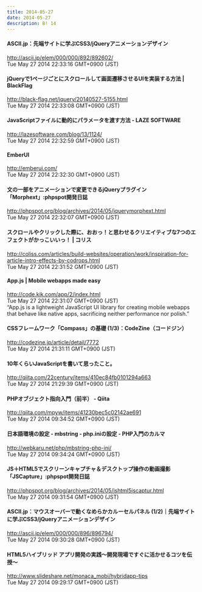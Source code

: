 ```yaml
---
title: 2014-05-27
date: 2014-05-27
description: B! 14
---
```


#### ASCII.jp：先端サイトに学ぶCSS3/jQueryアニメーションデザイン
http://ascii.jp/elem/000/000/892/892602/<br>
Tue May 27 2014 22:33:16 GMT+0900 (JST)<br>


#### jQueryで1ページごとにスクロールして画面遷移させるUIを実装する方法 | BlackFlag
http://black-flag.net/jquery/20140527-5155.html<br>
Tue May 27 2014 22:33:08 GMT+0900 (JST)<br>


#### JavaScriptファイルに動的にパラメータを渡す方法 - LAZE SOFTWARE
http://lazesoftware.com/blog/13/1124/<br>
Tue May 27 2014 22:32:59 GMT+0900 (JST)<br>


#### EmberUI
http://emberui.com/<br>
Tue May 27 2014 22:32:30 GMT+0900 (JST)<br>


#### 文の一部をアニメーションで変更できるjQueryプラグイン「Morphext」:phpspot開発日誌
http://phpspot.org/blog/archives/2014/05/jquerymorphext.html<br>
Tue May 27 2014 22:32:07 GMT+0900 (JST)<br>


####   スクロールやクリックした際に、おおっ！と思わせるクリエイティブな7つのエフェクトがかっこいいっ！ | コリス
http://coliss.com/articles/build-websites/operation/work/inspiration-for-article-intro-effects-by-codrops.html<br>
Tue May 27 2014 22:31:52 GMT+0900 (JST)<br>


#### App.js | Mobile webapps made easy
http://code.kik.com/app/2/index.html<br>
Tue May 27 2014 22:31:07 GMT+0900 (JST)<br>
“App.js is a lightweight JavaScript UI library for creating mobile webapps that behave like native apps, sacrificing neither performance nor polish.”


#### CSSフレームワーク「Compass」の基礎 (1/3)：CodeZine（コードジン）
http://codezine.jp/article/detail/7772<br>
Tue May 27 2014 21:31:11 GMT+0900 (JST)<br>


#### 10年くらいJavaScriptを書いて思ったこと。
http://qiita.com/22century/items/410ec84fb0101294a663<br>
Tue May 27 2014 21:29:39 GMT+0900 (JST)<br>


#### PHPオブジェクト指向入門（前半） - Qiita
http://qiita.com/mpyw/items/41230bec5c02142ae691<br>
Tue May 27 2014 09:34:52 GMT+0900 (JST)<br>


#### 日本語環境の設定 - mbstring - php.iniの設定 - PHP入門のカルマ
http://webkaru.net/php/mbstring-php-ini/<br>
Tue May 27 2014 09:34:24 GMT+0900 (JST)<br>


#### JS＋HTML5でスクリーンキャプチャ＆デスクトップ操作の動画撮影「JSCapture」:phpspot開発日誌
http://phpspot.org/blog/archives/2014/05/jshtml5jscaptur.html<br>
Tue May 27 2014 09:31:54 GMT+0900 (JST)<br>


#### ASCII.jp：マウスオーバーで動くなめらかカルーセルパネル (1/2)｜先端サイトに学ぶCSS3/jQueryアニメーションデザイン
http://ascii.jp/elem/000/000/896/896794/<br>
Tue May 27 2014 09:30:28 GMT+0900 (JST)<br>


#### HTML5ハイブリッド アプリ開発の実践〜開発現場ですぐに活かせるコツを伝授〜
http://www.slideshare.net/monaca_mobi/hybridapp-tips<br>
Tue May 27 2014 09:29:17 GMT+0900 (JST)<br>


